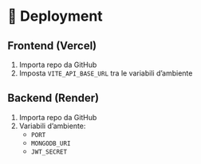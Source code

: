 # 🚀 Deployment

## Frontend (Vercel)
1. Importa repo da GitHub
2. Imposta `VITE_API_BASE_URL` tra le variabili d’ambiente

## Backend (Render)
1. Importa repo da GitHub
2. Variabili d’ambiente:
   - `PORT`
   - `MONGODB_URI`
   - `JWT_SECRET`
